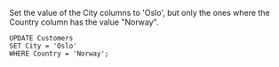 Set the value of the City columns to 'Oslo', but only the ones where the Country column has the value "Norway".

    UPDATE Customers
    SET City = 'Oslo'
    WHERE Country = 'Norway';
